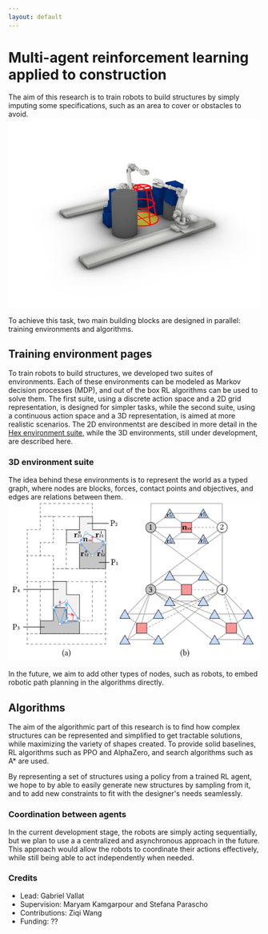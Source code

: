 ```yaml
---
layout: default
---
```

# Multi-agent reinforcement learning applied to construction 
The aim of this research is to train robots to build structures by simply imputing some specifications, such as an area to cover or obstacles to avoid.
![Robots task](./assets/images/intermediate2.png "The robots have to place blocks in a way that is covering the yellow area while avoiding the red one")

To achieve this task, two main building blocks are designed in parallel: training environments and algorithms. 
## Training environment pages
To train robots to build structures, we developed two suites of environments. Each of these environments can be modeled as Markov decision processes (MDP), and out of the box RL algorithms can be used to solve them. The first suite, using a discrete action space and a 2D grid representation, is designed for simpler tasks, while the second suite, using a continuous action space and a 3D representation, is aimed at more realistic scenarios. The 2D environmentst are descibed in more detail in the [Hex environment suite](./hexenv.markdown), while the 3D environments, still under development, are described here.

### 3D environment suite
The idea behind these environments is to represent the world as a typed graph, where nodes are blocks, forces, contact points and objectives, and edges are relations between them.
![FTGraph](./assets/images/FTgraph.jpg "The FTGraph is a graph representation of the world, where nodes are blocks, forces and contact points, and edges are relations between them")

In the future, we aim to add other types of nodes, such as robots, to embed robotic path planning in the algorithms directly. 
## Algorithms

The aim of the algorithmic part of this research is to find how complex structures can be represented and simplified to get tractable solutions, while maximizing the variety of shapes created. To provide solid baselines, RL algorithms such as PPO and AlphaZero, and search algorithms such as A* are used. 

By representing a set of structures using a policy from a trained RL agent, we hope to by able to easily generate new structures by sampling from it, and to add new constraints to fit with the designer's needs seamlessly.

### Coordination between agents
In the current development stage, the robots are simply acting sequentially, but we plan to use a a centralized and asynchronous approach in the future. This approach would allow the robots to coordinate their actions effectively, while still being able to act independently when needed.

### Credits
* Lead: Gabriel Vallat
* Supervision: Maryam Kamgarpour and Stefana Parascho
* Contributions: Ziqi Wang
* Funding: ??